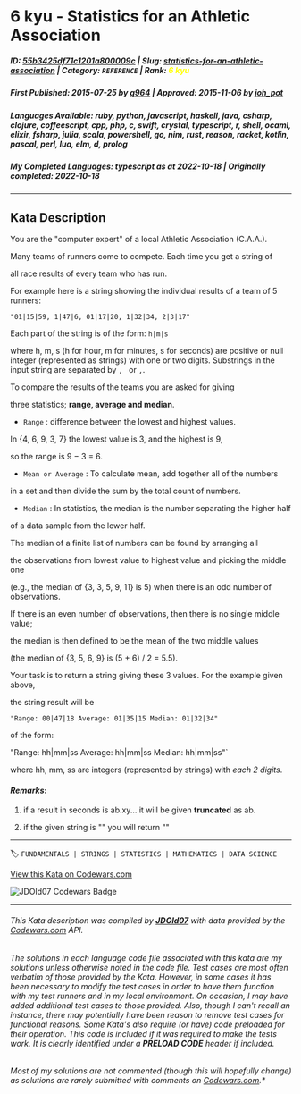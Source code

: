 # 6 kyu - Statistics for an Athletic Association

##### **ID**: [55b3425df71c1201a800009c](https://www.codewars.com/kata/55b3425df71c1201a800009c) | **Slug**: [statistics-for-an-athletic-association](https://www.codewars.com/kata/55b3425df71c1201a800009c) | **Category**: `REFERENCE` | **Rank**: <span style="color:yellow">6 kyu</span>

##### **First Published**: 2015-07-25 ***by*** [g964](https://www.codewars.com/users/g964) | **Approved**: 2015-11-06 ***by*** [joh_pot](https://www.codewars.com/users/joh_pot)

##### **Languages Available**: ruby, python, javascript, haskell, java, csharp, clojure, coffeescript, cpp, php, c, swift, crystal, typescript, r, shell, ocaml, elixir, fsharp, julia, scala, powershell, go, nim, rust, reason, racket, kotlin, pascal, perl, lua, elm, d, prolog

##### **My Completed Languages**: typescript ***as at*** 2022-10-18 | **Originally completed**: 2022-10-18

---

## Kata Description


You are the "computer expert" of a local Athletic Association (C.A.A.).

Many teams of runners come to compete. Each time you get a string of 

all race results of every team who has run.

For example here is a string showing the individual results of a team of 5 runners:



` "01|15|59, 1|47|6, 01|17|20, 1|32|34, 2|3|17" `



Each part of the string is of the form: ` h|m|s `

where h, m, s (h for hour, m for minutes, s for seconds) are positive or null integer (represented as strings) with one or two digits. Substrings in the input string are separated by `, ` or `,`.



To compare the results of the teams you are asked for giving

three statistics; **range, average and median**.



- `Range` : difference between the lowest and highest values. 

In {4, 6, 9, 3, 7} the lowest value is 3, and the highest is 9, 

so the range is 9 − 3 = 6.



- `Mean or Average` : To calculate mean, add together all of the numbers 

in a set and then divide the sum by the total count of numbers.



- `Median` : In statistics, the median is the number separating the higher half 

of a data sample from the lower half. 

The median of a finite list of numbers can be found by arranging all 

the observations from lowest value to highest value and picking the middle one 

(e.g., the median of {3, 3, 5, 9, 11} is 5) when there is an odd number of observations. 

If there is an even number of observations, then there is no single middle value; 

the median is then defined to be the mean of the two middle values

(the median of {3, 5, 6, 9} is (5 + 6) / 2 = 5.5).



Your task is to return a string giving these 3 values.  For the example given above,

the string result will be



`"Range: 00|47|18 Average: 01|35|15 Median: 01|32|34"`



of the form:

 "Range: hh|mm|ss Average: hh|mm|ss Median: hh|mm|ss"`



where hh, mm, ss are integers (represented by strings) with *each 2 digits*.



#### *Remarks*: 



1. if a result in seconds is ab.xy... it will be given **truncated** as ab.

2. if the given string is "" you will return ""



---


🏷 `FUNDAMENTALS | STRINGS | STATISTICS | MATHEMATICS | DATA SCIENCE`


[View this Kata on Codewars.com](https://www.codewars.com/kata/55b3425df71c1201a800009c)

![](https://www.codewars.com/users/jdold07/badges/large "JDOld07 Codewars Badge")

---

###### *This Kata description was compiled by [**JDOld07**](https://tpstech.dev) with data provided by the [Codewars.com](https://www.codewars.com) API.*

###### *The solutions in each language code file associated with this kata are my solutions unless otherwise noted in the code file.  Test cases are most often verbatim of those provided by the Kata.  However, in some cases it has been necessary to modify the test cases in order to have them function with my test runners and in my local environment.  On occasion, I may have added additional test cases to those provided.  Also, though I can't recall an instance, there may potentially have been reason to remove test cases for functional reasons.  Some Kata's also require (*or have*) code preloaded for their operation.  This code is included if it was required to make the tests work.  It is clearly identified under a **PRELOAD CODE** header if included.*

###### Most of my solutions are not commented (*though this will hopefully change*) as solutions are rarely submitted with comments on [Codewars.com](https://www.codewars.com).*
